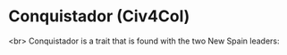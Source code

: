 # Conquistador (Civ4Col)

&lt;br&gt;
Conquistador is a trait that is found with the two New Spain leaders: